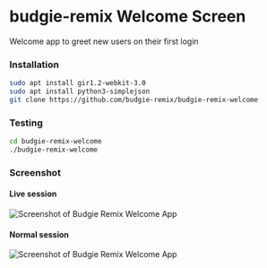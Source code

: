 budgie-remix Welcome Screen
===========================

Welcome app to greet new users on their first login


### Installation

```sh
sudo apt install gir1.2-webkit-3.0
sudo apt install python3-simplejson
git clone https://github.com/budgie-remix/budgie-remix-welcome
```

### Testing

```sh
cd budgie-remix-welcome
./budgie-remix-welcome
```

### Screenshot
#### Live session
![Screenshot of Budgie Remix Welcome App](https://raw.githubusercontent.com/budgie-remix/budgie-remix-welcome/master/screenshot-live-session.png)

#### Normal session
![Screenshot of Budgie Remix Welcome App](https://raw.githubusercontent.com/budgie-remix/budgie-remix-welcome/master/screenshot-normal-session.png)
